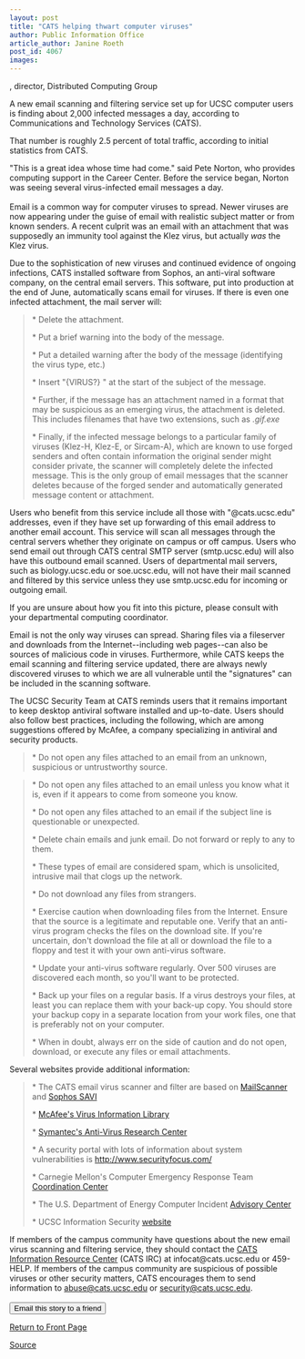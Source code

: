 ```yaml
---
layout: post
title: "CATS helping thwart computer viruses"
author: Public Information Office
article_author: Janine Roeth
post_id: 4067
images:
---
```


<p>
  , director, Distributed Computing Group
</p>
<p>
  A new email scanning and filtering service set up for UCSC computer users is finding about 2,000 infected messages a day, according to Communications and Technology Services (CATS).<br>
</p>
<p>
  That number is roughly 2.5 percent of total traffic, according to initial statistics from CATS.<br>
</p>
<p>
  "This is a great idea whose time had come." said Pete Norton, who provides computing support in the Career Center. Before the service began, Norton was seeing several virus-infected email messages a day.<br>
  <br>
  Email is a common way for computer viruses to spread. Newer viruses are now appearing under the guise of email with realistic subject matter or from known senders. A recent culprit was an email with an attachment that was supposedly an immunity tool against the Klez virus, but actually <i>was</i> the Klez virus.<br>
</p>
<p>
  Due to the sophistication of new viruses and continued evidence of ongoing infections, CATS installed software from Sophos, an anti-viral software company, on the central email servers. This software, put into production at the end of June, automatically scans email for viruses. If there is even one infected attachment, the mail server will:<br>
</p>
<blockquote>
  <p>
    * Delete the attachment.
  </p>
  <p>
    * Put a brief warning into the body of the message.
  </p>
  <p>
    * Put a detailed warning after the body of the message (identifying the virus type, etc.)
  </p>
  <p>
    * Insert "{VIRUS?} " at the start of the subject of the message.
  </p>
  <p>
    * Further, if the message has an attachment named in a format that may be suspicious as an emerging virus, the attachment is deleted. This includes filenames that have two extensions, such as <i>.gif.exe</i><br>
  </p>
  <p>
    * Finally, if the infected message belongs to a particular family of viruses (Klez-H, Klez-E, or Sircam-A), which are known to use forged senders and often contain information the original sender might consider private, the scanner will completely delete the infected message. This is the only group of email messages that the scanner deletes because of the forged sender and automatically generated message content or attachment.
  </p>
</blockquote>
<p>
  Users who benefit from this service include all those with "@cats.ucsc.edu" addresses, even if they have set up forwarding of this email address to another email account. This service will scan all messages through the central servers whether they originate on campus or off campus. Users who send email out through CATS central SMTP server (smtp.ucsc.edu) will also have this outbound email scanned. Users of departmental mail servers, such as biology.ucsc.edu or soe.ucsc.edu, will not have their mail scanned and filtered by this service unless they use smtp.ucsc.edu for incoming or outgoing email.
</p>
<p>
  If you are unsure about how you fit into this picture, please consult with your departmental computing coordinator.
</p>
<p>
  Email is not the only way viruses can spread. Sharing files via a fileserver and downloads from the Internet--including web pages--can also be sources of malicious code in viruses. Furthermore, while CATS keeps the email scanning and filtering service updated, there are always newly discovered viruses to which we are all vulnerable until the "signatures" can be included in the scanning software.
</p>
<p>
  The UCSC Security Team at CATS reminds users that it remains important to keep desktop antiviral software installed and up-to-date. Users should also follow best practices, including the following, which are among suggestions offered by McAfee, a company specializing in antiviral and security products.
</p>
<blockquote>
  <p>
    * Do not open any files attached to an email from an unknown, suspicious or untrustworthy source.
  </p>
</blockquote>
<blockquote>
  <p>
    * Do not open any files attached to an email unless you know what it is, even if it appears to come from someone you know.
  </p>
  <p>
    * Do not open any files attached to an email if the subject line is questionable or unexpected.
  </p>
  <p>
    * Delete chain emails and junk email. Do not forward or reply to any to them.
  </p>
  <p>
    * These types of email are considered spam, which is unsolicited, intrusive mail that clogs up the network.
  </p>
  <p>
    * Do not download any files from strangers.
  </p>
  <p>
    * Exercise caution when downloading files from the Internet. Ensure that the source is a legitimate and reputable one. Verify that an anti-virus program checks the files on the download site. If you're uncertain, don't download the file at all or download the file to a floppy and test it with your own anti-virus software.
  </p>
  <p>
    * Update your anti-virus software regularly. Over 500 viruses are discovered each month, so you'll want to be protected.
  </p>
  <p>
    * Back up your files on a regular basis. If a virus destroys your files, at least you can replace them with your back-up copy. You should store your backup copy in a separate location from your work files, one that is preferably not on your computer.
  </p>
  <p>
    * When in doubt, always err on the side of caution and do not open, download, or execute any files or email attachments.
  </p>
</blockquote>
<p>
  Several websites provide additional information:<br>
</p>
<blockquote>
  <p>
    * The CATS email virus scanner and filter are based on <a href="http://www.sng.ecs.soton.ac.uk/mailscanner">MailScanner</a> and <a href="http://www.sophos.com">Sophos SAVI</a>
  </p>
  <p>
    * <a href="http://vil.nai.com">McAfee's Virus Information Library</a>
  </p>
  <p>
    * <a href="http://www.symantec.com/avcenter">Symantec's Anti-Virus Research Center</a>
  </p>
  <p>
    * A security portal with lots of information about system vulnerabilities is <a href="http://www.securityfocus.com/">http://www.securityfocus.com/</a>
  </p>
  <p>
    * Carnegie Mellon's Computer Emergency Response Team <a href="http://www.cert.org/">Coordination Center</a>
  </p>
  <p>
    * The U.S. Department of Energy Computer Incident <a href="http://www.ciac.org/ciac/">Advisory Center</a>
  </p>
  <p>
    * UCSC Information Security <a href="http://www2.ucsc.edu/cats/nts/security/">website</a>
  </p>
</blockquote>If members of the campus community have questions about the new email virus scanning and filtering service, they should contact the <a href="mailto:mailto:infocat@cats.ucsc.edu">CATS Information Resource Center</a> (CATS IRC) at infocat@cats.ucsc.edu or 459-HELP. If members of the campus community are suspicious of possible viruses or other security matters, CATS encourages them to send information to <a href="mailto:mailto:abuse@cats.ucsc.edu">abuse@cats.ucsc.edu</a> or <a href="mailto:mailto:security@cats.ucsc.edu">security@cats.ucsc.edu</a>.<br>
<br>
<form>
  <input name="t1" size="-1" type="hidden"><input name="SUBMIT" type="submit" value="Email this story to a friend">
</form>
<p>
  <a href="http://currents.ucsc.edu/">Return to Front Page</a>
</p>
<p><a href="http://www1.ucsc.edu/currents/02-03/07-08/viruses.html" title="Permalink to viruses">Source</a></p>
